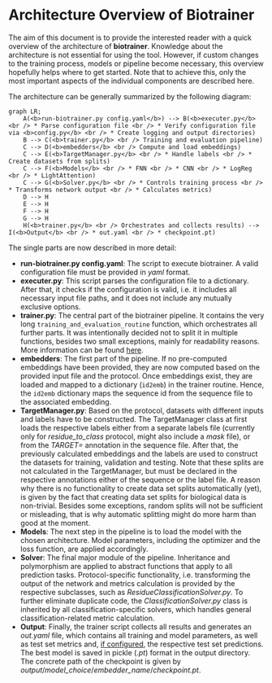 # Architecture Overview of Biotrainer

The aim of this document is to provide the interested reader with a quick overview of the architecture 
of **biotrainer**. Knowledge about the architecture is not essential for using the tool. However, if custom changes
to the training process, models or pipeline become necessary, this overview hopefully helps where to get started.
Note that to achieve this, only the most important aspects of the individual components are described here. 

The architecture can be generally summarized by the following diagram:
```mermaid
graph LR;
    A(<b>run-biotrainer.py config.yaml</b>) --> B(<b>executer.py</b> <br /> * Parse configuration file <br /> * Verify configuration file via <b>config.py</b> <br /> * Create logging and output directories)
    B --> C(<b>trainer.py</b> <br /> Training and evaluation pipeline)
    C --> D(<b>embedders</b> <br /> Compute and load embeddings)
    C --> E(<b>TargetManager.py</b> <br /> * Handle labels <br /> * Create datasets from splits)
    C --> F(<b>Models</b> <br /> * FNN <br /> * CNN <br /> * LogReg <br /> * LightAttention)
    C --> G(<b>Solver.py</b> <br /> * Controls training process <br /> * Transforms network output <br /> * Calculates metrics)
    D --> H
    E --> H
    F --> H
    G --> H
    H(<b>trainer.py</b> <br /> Orchestrates and collects results) --> I(<b>Output</b> <br /> * out.yaml <br /> * checkpoint.pt)
```

The single parts are now described in more detail:
* **run-biotrainer.py config.yaml**: The script to execute biotrainer. A valid configuration file must
be provided in *yaml* format.
* **executer.py**: This script parses the configuration file to a dictionary. After that, it checks if the configuration
is valid, i.e. it includes all necessary input file paths, and it does not include any mutually exclusive options.
* **trainer.py**: The central part of the biotrainer pipeline. It contains the very long 
`training_and_evaluation_routine` function, which orchestrates all further parts. It was intentionally decided not to
split it in multiple functions, besides two small exceptions, mainly for readability reasons. More information can be
found [here](adrs/ADR002_trainer_module.md).
* **embedders**: The first part of the pipeline. If no pre-computed embeddings have been provided, they are now
computed based on the provided input file and the protocol. Once embeddings exist, they are loaded and mapped to
a dictionary (`id2emb`) in the trainer routine. Hence, the `id2emb` dictionary maps the sequence id 
from the sequence file to the associated embedding. 
* **TargetManager.py**: Based on the protocol, datasets with different inputs and labels have to be constructed.
The TargetManager class at first loads the respective labels either from a separate labels file 
(currently only for *residue_to_class* protocol, might also include a *mask* file), 
or from the *TARGET=* annotation in the sequence file. After that, the previously calculated embeddings and the labels
are used to construct the datasets for training, validation and testing. Note that these splits are not calculated
in the TargetManager, but must be declared in the respective annotations either of the sequence or the label file.
A reason why there is no functionality to create data set splits automatically (yet), is given by the fact that creating
data set splits for biological data is non-trivial. Besides some exceptions, random splits will not be sufficient or
misleading, that is why automatic splitting might do more harm than good at the moment.
* **Models**: The next step in the pipeline is to load the model with the chosen architecture. Model parameters,
including the optimizer and the loss function, are applied accordingly.
* **Solver**: The final major module of the pipeline. Inheritance and polymorphism are applied to abstract functions
that apply to all prediction tasks. Protocol-specific functionality, i.e. transforming the output of the network and 
metrics calculation is provided by the respective subclasses, such as *ResidueClassificationSolver.py*. To further
eliminate duplicate code, the *ClassificationSolver.py* class is inherited by all classification-specific solvers,
which handles general classification-related metric calculation.
* **Output**: Finally, the trainer script collects all results and generates an *out.yaml* file, which contains all
training and model parameters, as well as test set metrics and, [if configured](config_file_options.md#general-options), 
the respective test set predictions. The best model is saved in pickle (*.pt*) format in the output directory.
The concrete path of the checkpoint is given by *output*/*model_choice*/*embedder_name*/*checkpoint.pt*.